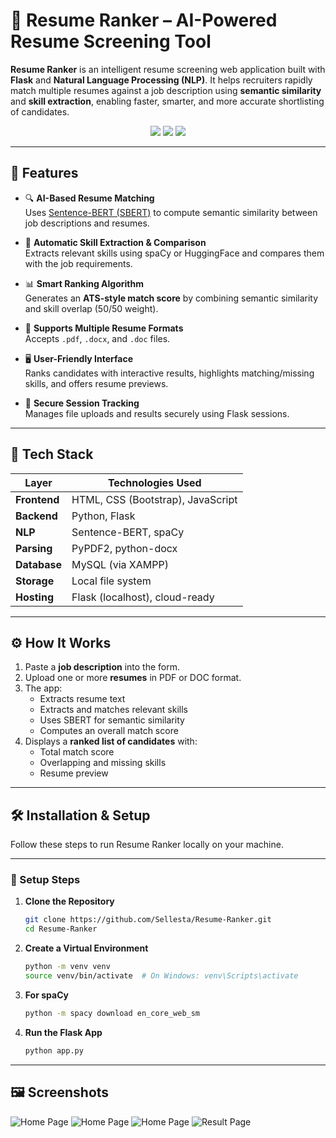 # 💼 Resume Ranker – AI-Powered Resume Screening Tool

**Resume Ranker** is an intelligent resume screening web application built with **Flask** and **Natural Language Processing (NLP)**. It helps recruiters rapidly match multiple resumes against a job description using **semantic similarity** and **skill extraction**, enabling faster, smarter, and more accurate shortlisting of candidates.

<p align="center">
  <img src="https://img.shields.io/badge/Python-3.7+-blue?logo=python&style=flat-square"/>
  <img src="https://img.shields.io/badge/Flask-2.x-black?logo=flask&style=flat-square"/>
  <img src="https://img.shields.io/badge/License-MIT-green.svg?style=flat-square"/>
</p>

---

## 🚀 Features

- 🔍 **AI-Based Resume Matching**  
  Uses [Sentence-BERT (SBERT)](https://www.sbert.net) to compute semantic similarity between job descriptions and resumes.

- 🧠 **Automatic Skill Extraction & Comparison**  
  Extracts relevant skills using spaCy or HuggingFace and compares them with the job requirements.

- 📊 **Smart Ranking Algorithm**  
  Generates an **ATS-style match score** by combining semantic similarity and skill overlap (50/50 weight).

- 📄 **Supports Multiple Resume Formats**  
  Accepts `.pdf`, `.docx`, and `.doc` files.

- 🖥️ **User-Friendly Interface**  
  Ranks candidates with interactive results, highlights matching/missing skills, and offers resume previews.

- 🔐 **Secure Session Tracking**  
  Manages file uploads and results securely using Flask sessions.

---

## 🧠 Tech Stack

| Layer      | Technologies Used |
|------------|-------------------|
| **Frontend** | HTML, CSS (Bootstrap), JavaScript |
| **Backend**  | Python, Flask |
| **NLP**       | Sentence-BERT, spaCy |
| **Parsing**   | PyPDF2, python-docx |
| **Database**  | MySQL (via XAMPP) |
| **Storage**   | Local file system |
| **Hosting**   | Flask (localhost), cloud-ready |

---

## ⚙️ How It Works

1. Paste a **job description** into the form.
2. Upload one or more **resumes** in PDF or DOC format.
3. The app:
   - Extracts resume text
   - Extracts and matches relevant skills
   - Uses SBERT for semantic similarity
   - Computes an overall match score
4. Displays a **ranked list of candidates** with:
   - Total match score
   - Overlapping and missing skills
   - Resume preview

---

## 🛠 Installation & Setup

Follow these steps to run Resume Ranker locally on your machine.

---

### 🚀 Setup Steps

1. **Clone the Repository**
   ```bash
   git clone https://github.com/Sellesta/Resume-Ranker.git
   cd Resume-Ranker
2. **Create a Virtual Environment**
   ```bash
   python -m venv venv
   source venv/bin/activate  # On Windows: venv\Scripts\activate
3. **For spaCy**
   ```bash
   python -m spacy download en_core_web_sm
3. **Run the Flask App**
   ```bash
   python app.py

---

## 🖼 Screenshots


![Home Page](https://raw.githubusercontent.com/Sellesta/Resume-Ranker/main/Screenshot%202025-07-03%20165134.png)
![Home Page](https://raw.githubusercontent.com/Sellesta/Resume-Ranker/main/Screenshot%202025-07-03%20165231.png)
![Home Page](https://raw.githubusercontent.com/Sellesta/Resume-Ranker/main/Screenshot%202025-07-03%20164943.png)
![Result Page](https://raw.githubusercontent.com/Sellesta/Resume-Ranker/main/Screenshot%202025-07-03%20164918.png)



